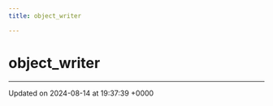 ```yaml
---
title: object_writer

---
```


# object_writer





-------------------------------

Updated on 2024-08-14 at 19:37:39 +0000